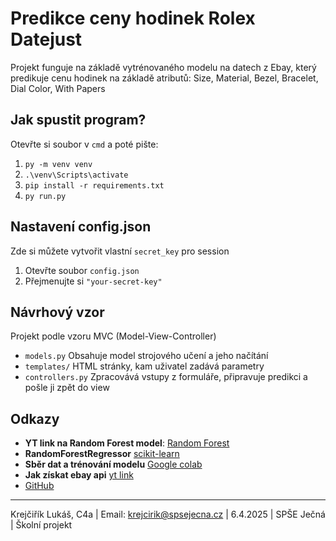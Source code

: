 # Predikce ceny hodinek Rolex Datejust
Projekt funguje na základě vytrénovaného modelu na datech z Ebay, který predikuje cenu hodinek na základě atributů: Size, Material, Bezel, Bracelet, Dial Color, With Papers

## Jak spustit program? 
Otevřte si soubor v `cmd` a poté pište:
1. `py -m venv venv`
2. `.\venv\Scripts\activate`
3. `pip install -r requirements.txt`
4. `py run.py`

## Nastavení config.json
Zde si můžete vytvořit vlastní `secret_key` pro session
1. Otevřte soubor `config.json`
2. Přejmenujte si `"your-secret-key"`

## Návrhový vzor
Projekt podle vzoru MVC (Model-View-Controller)
 - `models.py` Obsahuje model strojového učení a jeho načítání
 - `templates/` HTML stránky, kam uživatel zadává parametry
 - `controllers.py` Zpracovává vstupy z formuláře, připravuje predikci a pošle ji zpět do view

## Odkazy
- **YT link na Random Forest model**: [Random Forest](https://www.youtube.com/watch?v=ok2s1vV9XW0)
- **RandomForestRegressor** [scikit-learn](https://scikit-learn.org/stable/modules/generated/sklearn.ensemble.RandomForestRegressor.html)
- **Sběr dat a trénování modelu** [Google colab](https://colab.research.google.com/drive/1gDjfbGpYowpRuWRNh_Qa6G4zYLTLJ1QW?usp=sharing)
- **Jak získat ebay api** [yt link](https://youtu.be/i9A3zvuMWNc?si=Ukpy9Q4037IxKuW7)
- [GitHub](https://github.com/glidingrat/Rolex_Price_Prediction)


---

Krejčiřík Lukáš, C4a | Email: krejcirik@spsejecna.cz | 6.4.2025 | SPŠE Ječná | Školní projekt
